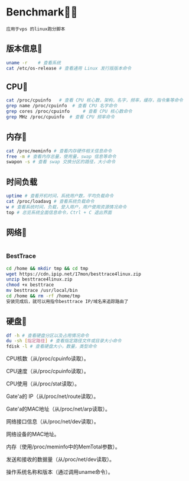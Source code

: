 # Benchmark🐱‍👤
`应用于vps 的linux跑分脚本`

## 版本信息🐶

```bash
uname -r    # 查看系统
cat /etc/os-release # 查看通用 Linux 发行版版本命令
```

## CPU🐲

```bash
cat /proc/cpuinfo   # 查看 CPU 核心数，架构，名字，频率，缓存，指令集等命令
grep name /proc/cpuinfo  # 查看 CPU 名字命令
grep cores /proc/cpuinfo     # 查看 CPU 核心数命令
grep MHz /proc/cpuinfo  # 查看 CPU 频率命令
```

## 内存🦓

```bash
cat /proc/meminfo # 查看内存硬件相关信息命令
free -m # 查看内存总量，使用量，swap 信息等命令
swapon -s # 查看 swap 交换分区的路径，大小命令
```

## 时间负载

```bash
uptime # 查看开机时间，系统用户数，平均负载命令
cat /proc/loadavg # 查看系统负载命令
w # 查看系统时间，负载，登入用户，用户使用资源情况命令
top # 总览系统全面信息命令，Ctrl + C 退出界面
```

## 网络🐇

```bash

```

### BestTrace

```bash
cd /home && mkdir tmp && cd tmp
wget https://cdn.ipip.net/17mon/besttrace4linux.zip
unzip besttrace4linux.zip
chmod +x besttrace
mv besttrace /usr/local/bin
cd /home && rm -rf /home/tmp
安装完成后，就可以用指令besttrace IP/域名来追踪路由了
```

## 硬盘🐢

```bash
df -h # 查看硬盘分区以及占用情况命令
du -sh [指定路径] # 查看指定路径文件或目录大小命令
fdisk -l # 查看硬盘大小，数量，类型命令
```





CPU核数（从/proc/cpuinfo读取）。

CPU速度（从/proc/cpuinfo读取）。

CPU使用（从/proc/stat读取）。

Gate'a的 IP（从/proc/net/route读取）。

Gate'a的MAC地址（从/proc/net/arp读取）。

网络接口信息（从/proc/net/dev读取）。

网络设备的MAC地址。

内存（使用/proc/meminfo中的MemTotal参数）。

发送和接收的数据量（从/proc/net/dev读取）。

操作系统名称和版本（通过调用uname命令）。